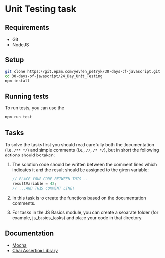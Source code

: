 # Unit Testing task

## Requirements

* Git
* NodeJS

## Setup

```sh
git clone https://git.epam.com/yevhen_petryk/30-days-of-javascript.git
cd 30-days-of-javascript/24_Day_Unit_Testing
npm install
```

## Running tests

To run tests, you can use the 

```sh
npm run test
```

## Tasks

To solve the tasks first you should read carefully both the documentation (i.e. `/** */`) and simple comments (i.e., `//`, `/* */`), but in short the following actions should be taken:

1. The solution code should be written between the comment lines which indicates it and the result should be assigned to the given variable:

    ```javascript
    // PLACE YOUR CODE BETWEEN THIS...
    resultVariable = 42;    
    // ...AND THIS COMMENT LINE!
    ```
    
1. In this task is to create the functions based on the documentation comments.

1. For tasks in the JS Basics module, you can create a separate folder (for example, js_basics_tasks) and place your code in that directory

## Documentation

- [Mocha](https://mochajs.org/)
- [Chai Assertion Library](https://www.chaijs.com/)
